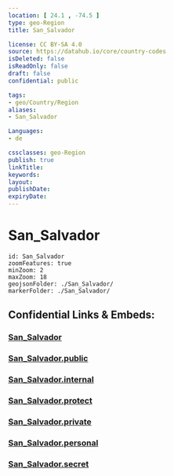 ```yaml
---
location: [ 24.1 , -74.5 ] 
type: geo-Region
title: San_Salvador

license: CC BY-SA 4.0
source: https://datahub.io/core/country-codes
isDeleted: false
isReadOnly: false
draft: false
confidential: public

tags:
- geo/Country/Region
aliases:
- San_Salvador

Languages:
- de

cssclasses: geo-Region
publish: true
linkTitle: 
keywords: 
layout: 
publishDate: 
expiryDate: 
---
```


# San_Salvador

```leaflet
id: San_Salvador
zoomFeatures: true 
minZoom: 2 
maxZoom: 18
geojsonFolder: ./San_Salvador/
markerFolder: ./San_Salvador/
```


## Confidential Links & Embeds: 

### [San_Salvador](/_Standards/Earth/Continent/America~Caribbean/Bahamas/Districts~Bahamas/San_Salvador.md) 

### [San_Salvador.public](/_public/Earth/Continent/America~Caribbean/Bahamas/Districts~Bahamas/San_Salvador.public.md) 

### [San_Salvador.internal](/_internal/Earth/Continent/America~Caribbean/Bahamas/Districts~Bahamas/San_Salvador.internal.md) 

### [San_Salvador.protect](/_protect/Earth/Continent/America~Caribbean/Bahamas/Districts~Bahamas/San_Salvador.protect.md) 

### [San_Salvador.private](/_private/Earth/Continent/America~Caribbean/Bahamas/Districts~Bahamas/San_Salvador.private.md) 

### [San_Salvador.personal](/_personal/Earth/Continent/America~Caribbean/Bahamas/Districts~Bahamas/San_Salvador.personal.md) 

### [San_Salvador.secret](/_secret/Earth/Continent/America~Caribbean/Bahamas/Districts~Bahamas/San_Salvador.secret.md)

